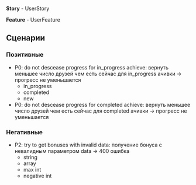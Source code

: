 **Story** - UserStory

**Feature** - UserFeature

## Сценарии

### Позитивные

- P0: do not descease progress for in_progress achieve: вернуть меньшее число друзей чем есть сейчас для in_progress ачивки -> прогресс не уменьшается
    * in_progress
    * completed
    * new
- P0: do not descease progress for completed achieve: вернуть меньшее число друзей чем есть сейчас для completed ачивки -> прогресс не уменьшается

### Негативные

- P2: try to get bonuses with invalid data: получение бонуса с невалидным параметром data -> 400 ошибка
    * string
    * array
    * max int
    * negative int
